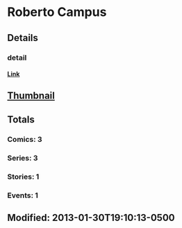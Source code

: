 # Roberto  Campus 
## Details
### detail
#### [Link](http://marvel.com/comics/creators/666/roberto_campus?utm_campaign=apiRef&utm_source=225578a89fc76f3d20fbffda5d17a88d)
## [Thumbnail](http://i.annihil.us/u/prod/marvel/i/mg/b/a0/4bc5d8c0c016b.jpg)
## Totals
### Comics: 3
### Series: 3
### Stories: 1
### Events: 1
## Modified: 2013-01-30T19:10:13-0500